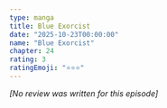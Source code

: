 ```yaml
---
type: manga
title: Blue Exorcist
date: "2025-10-23T00:00:00"
name: "Blue Exorcist"
chapter: 24
rating: 3
ratingEmoji: "⭐️⭐️⭐️"
---
```


_[No review was written for this episode]_